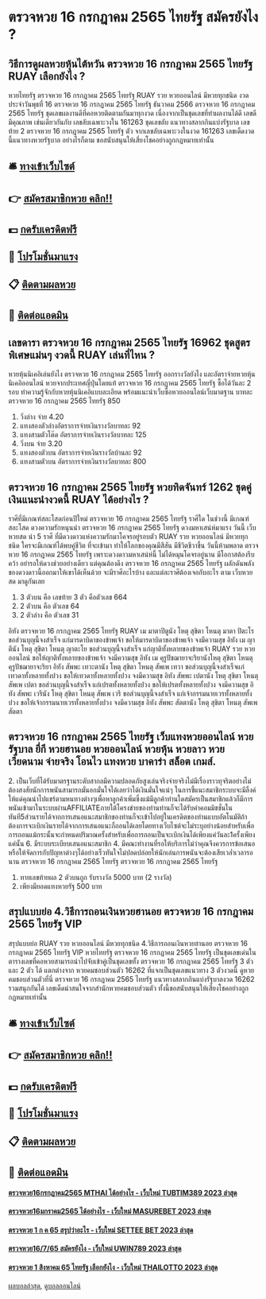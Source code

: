 # ตรวจหวย 16 กรกฎาคม 2565 ไทยรัฐ สมัครยังไง ?
## วิธีการดูผลหวยหุ้นไต้หวัน ตรวจหวย 16 กรกฎาคม 2565 ไทยรัฐ RUAY เลือกยังไง ?
หวยไทยรัฐ ตรวจหวย 16 กรกฎาคม 2565 ไทยรัฐ RUAY รวย หวยออนไลน์ มีหวยทุกชนิด งวดประจำวันพุธที่ 16 ตรวจหวย 16 กรกฎาคม 2565 ไทยรัฐ ธันวาคม 2566 ตรวจหวย 16 กรกฎาคม 2565 ไทยรัฐ ชุดเลขผลงานดีที่คอหวยติดตามกันมาทุกงวด เนื่องจากเป็นชุดเลขที่ทำผลงานได้ดี เลขดีมีคุณภาพ เช่นเดียวกันกับ เลขลับเฉพาะวงใน 161263 ชุดเลขลับ แนวทางสลากกินแบ่งรัฐบาล เลขท้าย 2 ตรวจหวย 16 กรกฎาคม 2565 ไทยรัฐ ตัว จากเลขลับเฉพาะวงในงวด 161263 เลขเด็ดงวดนี้แนวทางหวยรัฐบาล อย่างไรก็ตาม ขอสนับสนุนให้เสี่ยงโชคอย่างถูกกฎหมายเท่านั้น

## 🛎 [ทางเข้าเว็บไซต์](https://bit.ly/3BG5bNw)
## 👉 [สมัครสมาชิกหวย คลิก!!](https://bit.ly/3BG5bNw)
## 💵 [กดรับเครดิตฟรี](https://bit.ly/3C3mvgS)
## 👑 [โปรโมชั่นมาแรง](https://bit.ly/3C3mvgS)
## 📋 [ติดตามผลหวย](https://bit.ly/3C3mvgS)
## 📱 [ติดต่อแอดมิน](https://bit.ly/3C3mvgS)

## เลขดารา ตรวจหวย 16 กรกฎาคม 2565 ไทยรัฐ 16962 ชุดสูตรพิเศษแม่นๆ งวดนี้ RUAY เล่นที่ไหน ?
หวยหุ้นนิเคอิเล่นยังไง ตรวจหวย 16 กรกฎาคม 2565 ไทยรัฐ ออกรางวัลยังไง และอัตราจ่ายหวยหุ้นนิเคอิออนไลน์ หวยจากประเทศญี่ปุ่นโดยแท้ ตรวจหวย 16 กรกฎาคม 2565 ไทยรัฐ ซื้อได้วันละ 2 รอบ ทำความรู้จักกับหวยหุ้นนิเคอิแบบละเอียด พร้อมแนะนำเว็บซื้อหวยออนไลน์เว็บมาตฐาน บาทละ ตรวจหวย 16 กรกฎาคม 2565 ไทยรัฐ 850
1. วิ่งล่าง จ่าย 4.20
2. แทงสองตัวล่างอัตราการจ่ายเงินรางวัลบาทละ 92
3. แทงสามตัวโต๊ด อัตราการจ่ายเงินรางวัลบาทละ 125
4. วิ่งบน จ่าย 3.20
5. แทงสองตัวบน อัตราการจ่ายเงินรางวัลบ้านละ 92
6. แทงสามตัวบน อัตราการจ่ายเงินรางวัลบาทละ 800

## ตรวจหวย 16 กรกฎาคม 2565 ไทยรัฐ หวยทิดจันทร์ 1262 ชุดคู่เงินแนะนำงวดนี้ RUAY ได้อย่างไร ?
ราศีที่มีเกณฑ์สละโสดก่อนปีใหม่ ตรวจหวย 16 กรกฎาคม 2565 ไทยรัฐ ราศีใด ในช่วงนี้ มีเกณฑ์สละโสด ดวงความรักหนุนนำ ตรวจหวย 16 กรกฎาคม 2565 ไทยรัฐ ดวงมหาเสน่ห์มาแรง วันนี้ เว็บ หวยสด นำ 5 ราศี ที่มีดวงดาวแห่งความรักมาโคจรอยู่รอบตัว RUAY รวย หวยออนไลน์ มีหวยทุกชนิด ใครจะมีเกณฑ์ได้พบคู่ชีวิต ที่จะเข้ามา ทำให้โลกของคุณมีสีสัน มีชีวิตชีวาขึ้น วันนี้ห้ามพลาด ตรวจหวย 16 กรกฎาคม 2565 ไทยรัฐ เพราะดวงดาวมหาเสน่ห์นี้ ไม่ได้หมุนโคจรอยู่นาน มีโอกาสต้องรีบคว้า อย่ารอให้ดวงช่วยอย่างเดียว แต่คุณต้องดึง ตรวจหวย 16 กรกฎาคม 2565 ไทยรัฐ ผลักดันพลังของดวงดาวนี้ออกมาให้เขาได้เห็นด้วย จะมีราศีอะไรบ้าง และแต่ละราศีต้องเจอกับอะไร ตาม เว็บหวยสด มาดูกันเลย
1. 3 ตัวบน คือ เลขท้าย 3 ตัว คือตัวเลข 664
2. 2 ตัวบน คือ ตัวเลข 64
3. 2 ตัวล่าง คือ ตัวเลข 31

อิทัง ตรวจหวย 16 กรกฎาคม 2565 ไทยรัฐ RUAY เม มาตาปิตูนัง โหตุ สุขิตา โหนตุ มาตา ปิตะโร
ขอส่วนบุญนี้จงสำเร็จ แก่มารดาบิดาของข้าพเจ้า ขอให้มารดาบิดาของข้าพเจ้า จงมีความสุข
อิทัง เม ญาตีนัง โหตุ สุขิตา โหนตุ ญาตะโย
ขอส่วนบุญนี้จงสำเร็จ แก่ญาติทั้งหลายของข้าพเจ้า RUAY รวย หวยออนไลน์ ขอให้ญาติทั้งหลายของข้าพเจ้า จงมีความสุข
อิทัง เม คุรูปัชฌายาจะริยานังโหตุ สุขิตา โหนตุ คุรูปัชฌายาจะริยา
อิทัง สัพพะ เทวะตานัง โหตุ สุขิตา โหนตุ สัพเพ เทวา
ขอส่วนบุญนี้จงสำเร็จแก่เทวดาทั้งหลายทั้งปวง ขอให้เทวดาทั้งหลายทั้งปวง จงมีความสุข
อิทัง สัพพะ เปตานัง โหตุ สุขิตา โหนตุ สัพเพ เปตา
ขอส่วนบุญนี้จงสำเร็จ แก่เปรตทั้งหลายทั้งปวง ขอให้เปรตทั้งหลายทั้งปวง จงมีความสุข
อิทัง สัพพะ เวรีนัง โหตุ สุขิตา โหนตุ สัพเพ เวรี
ขอส่วนบุญนี้จงสำเร็จ แก่เจ้ากรรมนายเวรทั้งหลายทั้งปวง ขอให้เจ้ากรรมนายเวรทั้งหลายทั้งปวง จงมีความสุข
อิทัง สัพพะ สัตตานัง โหตุ สุขิตา โหนตุ สัพเพ สัตตา

## ตรวจหวย 16 กรกฎาคม 2565 ไทยรัฐ เว็บแทงหวยออนไลน์ หวยรัฐบาล ยี่กี หวยฮานอย หวยออนไลน์ หวยหุ้น หวยลาว หวย​เวียดนาม จ่ายจริง โอนไว แทงหวย บาคาร่า สล็อต เกมส์.
2. เป็นเว็บที่ได้รับมาตรฐานระดับสากลมีความปลอดภัยสูงเล่นจริงจ่ายจริงไม่มีเรื่องราวทุจริตอย่างไม่ต้องสงสัยนักการพนันสามารถมั่นอกมั่นใจได้เลยว่าได้เงินมั่นใจแน่ๆ
ในการชี้แนะสมาชิกระบบจะมีลิ้งค์ให้แด่คุณนำไปแชร์ตามหนทางต่างๆเพื่อหาลูกค้าเพิ่มซึ่งแม้มีลูกค้าท่านใดสมัครเป็นสมาชิกแล้วก็มีการพนันเข้ามาในระบบผ่านAFFILIATEภายใต้โครงข่ายของท่านท่านก็จะได้รับค่าคอมมิชชั่นในทันที5ส่วนรายได้จากการเสนอแนะสมาชิกของท่านก็จะเข้าไปอยู่ในเครดิตของท่านแบบอัตโนมัติถ้าต้องการจะเบิกเงินรายได้จากการเสนอแนะก็ถอนได้เลยโดยทางเว็บไซต์จะไม่ระบุอย่างน้อยสำหรับเพื่อการถอนแม้กระนั้นจะกำหนดปริมาณครั้งสำหรับเพื่อการถอนเป็นจะเบิกเงินได้เพียงแค่วันละ1ครั้งเพียงแค่นั้น
6. มีระบบระเบียบเสนอแนะสมาชิก
4. มีคณะทำงานที่รอให้บริการไม่ว่าคุณจึงควรการข้อเสนอหรือให้จัดการกับปัญหาต่างๆได้อย่างเร็วทันใจไม่ปลดปล่อยให้นักเล่นการพนันจะต้องเสียเวล่ำเวลารอนาน ตรวจหวย 16 กรกฎาคม 2565 ไทยรัฐ ตรวจหวย 16 กรกฎาคม 2565 ไทยรัฐ
1. ทายเลขท้ายผล 2 ตัวบนถูก รับรางวัล 5000 บาท (2 รางวัล)
2. เพียงมียอดแทงหวยรัฐ 500 บาท

## สรุปแบบย่อ 4.วิธีการถอนเงินหวยฮานอย ตรวจหวย 16 กรกฎาคม 2565 ไทยรัฐ VIP
สรุปแบบย่อ RUAY รวย หวยออนไลน์ มีหวยทุกชนิด 4.วิธีการถอนเงินหวยฮานอย ตรวจหวย 16 กรกฎาคม 2565 ไทยรัฐ VIP หวยไทยรัฐ ตรวจหวย 16 กรกฎาคม 2565 ไทยรัฐ เป็นชุดเลขเด่นในตารางเลขที่คอหวยสามารถนำไปจับเข้าคู่เป็นชุดเลขทั้ง ตรวจหวย 16 กรกฎาคม 2565 ไทยรัฐ 3 ตัว และ 2 ตัว ได้ แตกต่างจาก หวยคมชอบส่วนตัว 16262 ที่แจกเป็นชุดเลขแนวทาง 3 ตัวงวดนี้ ดูหวยคมชอบส่วนตัวที่นี่ ตรวจหวย 16 กรกฎาคม 2565 ไทยรัฐ แนวทางสลากกินแบ่งรัฐบาลงวด 16262 รวมสนุกกันได้ เลขเด็ดน่าสนใจจากสำนักหวยคมชอบส่วนตัว ทั้งนี้ขอสนับสนุนให้เสี่ยงโชคอย่างถูกกฎหมายเท่านั้น

## 🛎 [ทางเข้าเว็บไซต์](https://bit.ly/3BG5bNw)
## 👉 [สมัครสมาชิกหวย คลิก!!](https://bit.ly/3BG5bNw)
## 💵 [กดรับเครดิตฟรี](https://bit.ly/3C3mvgS)
## 👑 [โปรโมชั่นมาแรง](https://bit.ly/3C3mvgS)
## 📋 [ติดตามผลหวย](https://bit.ly/3C3mvgS)
## 📱 [ติดต่อแอดมิน](https://bit.ly/3C3mvgS)

#### [ตรวจหวย16กรกฎาคม2565 MTHAI ได้อย่างไร - เว็บใหม่ TUBTIM389 2023 ล่าสุด](https://atom.io/themes/ตรวจหวย16กรกฎาคม2565%20mthai%20ได้อย่างไร%20-%20เว็บใหม่%20tubtim389%202023%20ล่าสุด)
#### [ตรวจหวย16มกราคม2565 ได้อย่างไร - เว็บใหม่ MASUREBET 2023 ล่าสุด](https://atom.io/themes/ตรวจหวย16มกราคม2565%20ได้อย่างไร%20-%20เว็บใหม่%20masurebet%202023%20ล่าสุด)
#### [ตรวจหวย 1 ก ค 65 สรุปว่าอะไร - เว็บใหม่ SETTEE BET 2023 ล่าสุด](https://atom.io/themes/ตรวจหวย%201%20ก%20ค%2065%20สรุปว่าอะไร%20-%20เว็บใหม่%20settee%20bet%202023%20ล่าสุด)
#### [ตรวจหวย16/7/65 สมัครยังไง - เว็บใหม่ UWIN789 2023 ล่าสุด](https://atom.io/themes/ตรวจหวย16765%20สมัครยังไง%20-%20เว็บใหม่%20uwin789%202023%20ล่าสุด)
#### [ตรวจหวย 1 สิงหาคม 65 ไทยรัฐ เลือกยังไง - เว็บใหม่ THAILOTTO 2023 ล่าสุด](https://atom.io/themes/ตรวจหวย%201%20สิงหาคม%2065%20ไทยรัฐ%20เลือกยังไง%20-%20เว็บใหม่%20thailotto%202023%20ล่าสุด)

[ผลบอลล่าสุด](https://siamsport.tv "ผลบอลล่าสุด"), [ดูบอลออนไลน์](https://siamsport.tv/ดูบอลสด "ดูบอลออนไลน์")